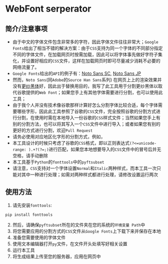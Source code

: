 # WebFont serperator

## 简介/注意事项
* 由于中文的字体文件包含非常多的字符，因此字体文件往往非常大；`Google Fonts`给出了相当不错的解决方案：由于`CSS`支持为同一个字体的不同部分指定不同的字体文件，在加载网页时按需加载，因此可以将字体事先做好字符子集化，并设置好相应的`CSS`文件，这样在加载网页时即可尽量减少消耗不必要的网络流量了。
* `Google Fonts`给出的`API`的例子有：[Noto Sans SC](https://fonts.googleapis.com/css?family=Noto+Sans+SC), [Noto Sans JP](https://fonts.googleapis.com/css?family=Noto+Sans+JP)
* 然而，`Noto Sans`(同`Adobe`的`Source Han Sans`系列) 在网页上上的渲染效果并没有[更纱黑体](https://github.com/be5invis/Sarasa-Gothic)好，因此出于替换用目的，我写了此工具用于分割更纱黑体以取代谷歌提供的`Web Font`；如果您手上有其他字体需要进行分割，也可以使用此工具；
* 由于我个人并没有技术像谷歌那样计算好怎么分割字体比较合适，每个字体需要哪些字形，因此此工具参照了谷歌的`CSS`文件，完全按照谷歌的分割方式进行分割，在使用时需在本地导入一份谷歌的`CSS`样式文件；当然如果您手上有别的分割方法，也可以将其写入一个`CSS`文件中进行导入；或者如果您有别的更好的方式进行分割，欢迎`Pull Request`
* 请务必使用对应地区化字形的分割方式，例如，
* 本工具设计的时候只考虑了谷歌的`CSS`格式，即以正则表达式`(?<=unicode-range: ).+?(?=;)`进行匹配，如果您本地想要导入的`CSS`文件中的冒号后并无空格，请手动删除
* 本工具基于`Python`的`fonttools`中的`pyftsubset`
* 请注意，`CSS`支持对一个字体设置`Normal`和`Italic`两种样式，而本工具一次只能对其中一种进行处理；如需对两种样式都进行处理，请修改设置运行两次

## 使用方法
1. 请先安装`fonttools`:
```
pip install fonttools
```
2. 然后，请确保`pyftsubset`所在的文件夹在您的系统的`环境变量 Path`中
3. 将您需要应用的分割方式的`CSS`文件从`Google Fonts`上下载下来并保存在本地
4. 准备您需要使用的字体文件
5. 使用文本编辑器打开`py`文件，在文件开头处填写好相关设置
6. 运行本工具
7. 将生成结果上传至您的服务器，应用在网页中
